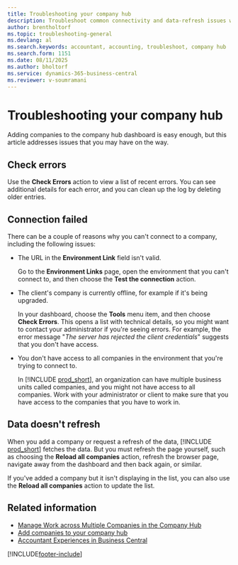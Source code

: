 ```yaml
---
title: Troubleshooting your company hub
description: Troubleshoot common connectivity and data-refresh issues when using the company hub in Dynamics 365 Business Central to manage multiple companies.
author: brentholtorf
ms.topic: troubleshooting-general
ms.devlang: al
ms.search.keywords: accountant, accounting, troubleshoot, company hub
ms.search.form: 1151
ms.date: 08/11/2025
ms.author: bholtorf
ms.service: dynamics-365-business-central
ms.reviewer: v-soumramani
---
```


# Troubleshooting your company hub

Adding companies to the company hub dashboard is easy enough, but this article addresses issues that you may have on the way.  

## Check errors

Use the **Check Errors** action to view a list of recent errors. You can see additional details for each error, and you can clean up the log by deleting older entries.  

## Connection failed

There can be a couple of reasons why you can't connect to a company, including the following issues:

- The URL in the **Environment Link** field isn't valid.

  Go to the **Environment Links** page, open the environment that you can't connect to, and then choose the **Test the connection** action.  
- The client's company is currently offline, for example if it's being upgraded.

  In your dashboard, choose the **Tools** menu item, and then choose **Check Errors**. This opens a list with technical details, so you might want to contact your administrator if you're seeing errors. For example, the error message "*The server has rejected the client credentials*" suggests that you don't have access.  
- You don't have access to all companies in the environment that you're trying to connect to.

  In [!INCLUDE [prod_short](includes/prod_short.md)], an organization can have multiple business units called companies, and you might not have access to all companies. Work with your administrator or client to make sure that you have access to the companies that you have to work in.  

## Data doesn't refresh

When you add a company or request a refresh of the data, [!INCLUDE [prod_short](includes/prod_short.md)] fetches the data. But you must refresh the page yourself, such as choosing the **Reload all companies** action, refresh the browser page, navigate away from the dashboard and then back again, or similar.  

If you've added a company but it isn't displaying in the list, you can also use the **Reload all companies** action to update the list.

## Related information

- [Manage Work across Multiple Companies in the Company Hub](company-hub.md)  
- [Add companies to your company hub](company-hub-add-company.md)  
- [Accountant Experiences in Business Central](finance-accounting.md)  

[!INCLUDE[footer-include](includes/footer-banner.md)]

